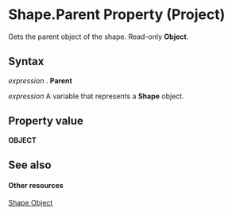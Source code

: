 
# Shape.Parent Property (Project)
Gets the parent object of the shape. Read-only  **Object**.

## Syntax

 _expression_ . **Parent**

 _expression_ A variable that represents a **Shape** object.


## Property value

 **OBJECT**


## See also


#### Other resources


[Shape Object](d2b32bcd-5595-a4a7-9772-feb25fd0103a.md)
